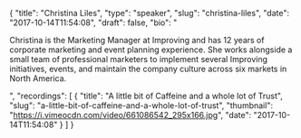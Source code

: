 {
  "title": "Christina Liles",
  "type": "speaker",
  "slug": "christina-liles",
  "date": "2017-10-14T11:54:08",
  "draft": false,
  "bio": "<p>Christina is the Marketing Manager at Improving and has 12 years of corporate marketing and event planning experience. She works alongside a small team of professional marketers to implement several Improving initiatives, events, and maintain the company culture across six markets in North America.</p>",
  "recordings": [
    {
      "title": "A little bit of Caffeine and a whole lot of Trust",
      "slug": "a-little-bit-of-caffeine-and-a-whole-lot-of-trust",
      "thumbnail": "https://i.vimeocdn.com/video/661086542_295x166.jpg",
      "date": "2017-10-14T11:54:08"
    }
  ]
}